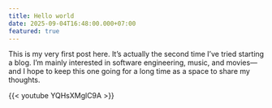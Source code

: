 ```yaml
---
title: Hello world
date: 2025-09-04T16:48:00.000+07:00
featured: true
---
```

This is my very first post here. It’s actually the second time I’ve tried starting a blog. I’m mainly interested in software engineering, music, and movies—and I hope to keep this one going for a long time as a space to share my thoughts.

{{< youtube YQHsXMglC9A >}}
